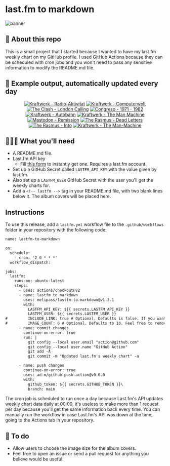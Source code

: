 # last.fm to markdown

![banner](banner.png)

## 🤖 About this repo
This is a small project that I started because I wanted to have my last.fm weekly chart on my GitHub profile. I used GitHub Actions because they can be scheduled with cron jobs and you won't need to pass any sensitive information to modify the README.md file.

## 🎵 Example output, automatically updated every day
<!-- lastfm -->
<p align="center"><a href="https://www.last.fm/music/Kraftwerk/Radio-Aktivitat"><img src="https://lastfm.freetls.fastly.net/i/u/64s/aaeeedbe2a07525a6826d74c513c2024.jpg" title="Kraftwerk - Radio-Aktivitat"></a> <a href="https://www.last.fm/music/Kraftwerk/Computerwelt"><img src="https://lastfm.freetls.fastly.net/i/u/64s/38d00092fb17e400c846243fdec54f03.jpg" title="Kraftwerk - Computerwelt"></a> <a href="https://www.last.fm/music/The+Clash/London+Calling"><img src="https://lastfm.freetls.fastly.net/i/u/64s/680af088e127e474fc536a5cfad36f3e.jpg" title="The Clash - London Calling"></a> <a href="https://www.last.fm/music/Congreso/1971+-+1982"><img src="https://lastfm.freetls.fastly.net/i/u/64s/83735e6b136e40a3acdfb9bfc446b43b.jpg" title="Congreso - 1971 - 1982"></a> <a href="https://www.last.fm/music/Kraftwerk/Autobahn"><img src="https://lastfm.freetls.fastly.net/i/u/64s/fcc809b4be664f108cfb86485db44864.png" title="Kraftwerk - Autobahn"></a> <a href="https://www.last.fm/music/Kraftwerk/The+Man+Machine"><img src="https://lastfm.freetls.fastly.net/i/u/64s/22b603c9c71746b8bf77fa0f258387f4.png" title="Kraftwerk - The Man Machine"></a> <a href="https://www.last.fm/music/Mastodon/Remission"><img src="https://lastfm.freetls.fastly.net/i/u/64s/84c8e6216d9042e693ffb150f164bbc1.jpg" title="Mastodon - Remission"></a> <a href="https://www.last.fm/music/The+Rasmus/Dead+Letters"><img src="https://lastfm.freetls.fastly.net/i/u/64s/9f0714a59508d27c0ca151b05fa3cdce.jpg" title="The Rasmus - Dead Letters"></a> <a href="https://www.last.fm/music/The+Rasmus/Into"><img src="https://lastfm.freetls.fastly.net/i/u/64s/b04f370329c94b89b673089d1bb3c1c1.jpg" title="The Rasmus - Into"></a> <a href="https://www.last.fm/music/Kraftwerk/The+Man-Machine"><img src="https://lastfm.freetls.fastly.net/i/u/64s/5f45bbcebd974b60a85a2a1b598da9d9.png" title="Kraftwerk - The Man-Machine"></a> </p>

          
## 👩🏽‍💻 What you'll need
* A README.md file.
* Last.fm API key
  * Fill [this form](https://www.last.fm/api/account/create) to instantly get one. Requires a last.fm account.
* Set up a GitHub Secret called ```LASTFM_API_KEY``` with the value given by last.fm.
* Also set up a ```LASTFM_USER``` GitHub Secret with the user you'll get the weekly charts for.
* Add a ```<!-- lastfm -->``` tag in your README.md file, with two blank lines below it. The album covers will be placed here.

## Instructions
To use this release, add a ```lastfm.yml``` workflow file to the ```.github/workflows``` folder in your repository with the following code:
```diff
name: lastfm-to-markdown

on:
  schedule:
    - cron: '2 0 * * *'
  workflow_dispatch:

jobs:
  lastfm:
    runs-on: ubuntu-latest
    steps:
      - uses: actions/checkout@v2
      - name: lastfm to markdown
        uses: melipass/lastfm-to-markdown@v1.3.1
        with:
          LASTFM_API_KEY: ${{ secrets.LASTFM_API_KEY }}
          LASTFM_USER: ${{ secrets.LASTFM_USER }}
#         INCLUDE_LINK: true # Optional. Defaults is false. If you want to include the link to the album page, set this to true.
#         IMAGE_COUNT: 6 # Optional. Defaults to 10. Feel free to remove this line if you want.
      - name: commit changes
        continue-on-error: true
        run: |
          git config --local user.email "action@github.com"
          git config --local user.name "GitHub Action"
          git add -A
          git commit -m "Updated last.fm's weekly chart" -a

      - name: push changes
        continue-on-error: true
        uses: ad-m/github-push-action@v0.6.0
        with:
          github_token: ${{ secrets.GITHUB_TOKEN }}\
          branch: main
```
The cron job is scheduled to run once a day because Last.fm's API updates weekly chart data daily at 00:00, it's useless to make more than 1 request per day because you'll get the same information back every time. You can manually run the workflow in case Last.fm's API was down at the time, going to the Actions tab in your repository.

## 🚧 To do
* Allow users to choose the image size for the album covers.
* Feel free to open an issue or send a pull request for anything you believe would be useful.
